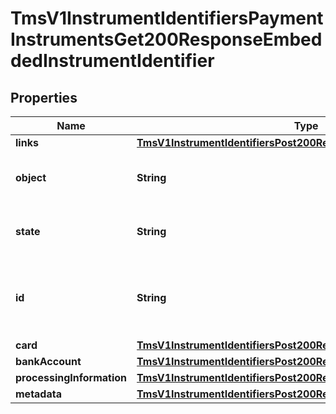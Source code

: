 
# TmsV1InstrumentIdentifiersPaymentInstrumentsGet200ResponseEmbeddedInstrumentIdentifier

## Properties
Name | Type | Description | Notes
------------ | ------------- | ------------- | -------------
**links** | [**TmsV1InstrumentIdentifiersPost200ResponseLinks**](TmsV1InstrumentIdentifiersPost200ResponseLinks.md) |  |  [optional]
**object** | **String** | &#39;Describes type of token.&#39;  Valid values: - instrumentIdentifier  |  [optional]
**state** | **String** | &#39;Current state of the token.&#39;              Valid values: - ACTIVE - CLOSED  |  [optional]
**id** | **String** | The ID of the existing instrument identifier to be linked to the newly created payment instrument. |  [optional]
**card** | [**TmsV1InstrumentIdentifiersPost200ResponseCard**](TmsV1InstrumentIdentifiersPost200ResponseCard.md) |  |  [optional]
**bankAccount** | [**TmsV1InstrumentIdentifiersPost200ResponseBankAccount**](TmsV1InstrumentIdentifiersPost200ResponseBankAccount.md) |  |  [optional]
**processingInformation** | [**TmsV1InstrumentIdentifiersPost200ResponseProcessingInformation**](TmsV1InstrumentIdentifiersPost200ResponseProcessingInformation.md) |  |  [optional]
**metadata** | [**TmsV1InstrumentIdentifiersPost200ResponseMetadata**](TmsV1InstrumentIdentifiersPost200ResponseMetadata.md) |  |  [optional]



